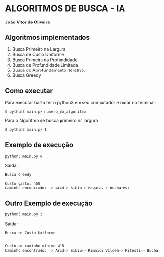 # ALGORITMOS DE BUSCA - IA

**João Vitor de Oliveira**

## Algoritmos implementados

1) Busca Primeiro na Largura           
2) Busca de Custo Uniforme            
3) Busca Primeiro na Profundidade     
4) Busca de Profundidade Limitada     
5) Busca de Aprofundamento Iterativo. 
6) Busca Greedy                       


## Como executar

Para executar basta ter o python3 em seu computador e rodar no terminal:
```bash
$ python3 main.py numero_do_algoritmo
```
Para o Algoritmo de busca primeiro na largura
```bash
$ python3 main.py 1 
```

## Exemplo de execução

```bash
python3 main.py 6 
```

Saida:
```bash
Busca Greedy

Custo gasto: 450
Caminho encontrado: -> Arad-> Sibiu-> Fagaras-> Bucharest
```

## Outro Exemplo de execução

```bash
python3 main.py 2
```

Saida:
```bash
Busca de Custo Uniforme


Custo do caminho mínimo 418
Caminho encontrado: -> Arad-> Sibiu-> Rimnicu Vilcea-> Pitesti-> Bucharest
```
